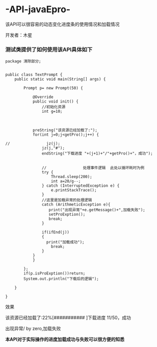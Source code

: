 

# -API-javaEpro-
该API可以很容易的动态变化进度条的使用情况和加载情况

开发者：木星

### 测试类提供了如何使用该API具体如下

```
package 清除部分;

  
public class TextPrompt {
    public static void main(String[] args) {

        Prompt p= new Prompt(50) {

            @Override
            public void init() {
                //初始化资源
                int g=10;



            preString("该资源已经加载了:");
            for(int j=0;j<getPro();j++) {

//                jz(j);
                jz(j,"#");
                endString("下载进度 "+(j+1)+"/"+getPro()+"，成功");


                //                处理事件逻辑  此处以循环耗时为例
                try {
                    Thread.sleep(200);
                    int a=20/g--;
                } catch (InterruptedException e) {
                    e.printStackTrace();
                }
                //这里是加载异常的处理逻辑
                catch (ArithmeticException e){
                   print("出现异常"+e.getMessage()+",加载失败");
                   setProExption();
                   break;
                }

                if(ifEnd(j))
                {
                  print("加载成功");
                    break;
                }
            }
            }

        };
        if(p.isProExption())return;
        System.out.println("下载后的逻辑");

    }

}
  ```
  效果
  
 该资源已经加载了:22%[###########                                       ]下载进度 11/50，成功

出现异常/ by zero,加载失败

**本API对于实际操作的进度加载成功与失败可以很方便的知悉**


